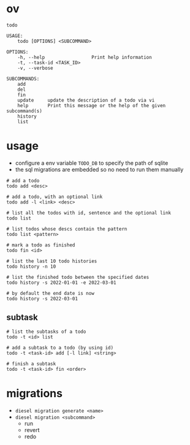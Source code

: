 # ov
```
todo

USAGE:
    todo [OPTIONS] <SUBCOMMAND>

OPTIONS:
    -h, --help                 Print help information
    -t, --task-id <TASK_ID>
    -v, --verbose

SUBCOMMANDS:
    add
    del
    fin
    update     update the description of a todo via vi
    help       Print this message or the help of the given subcommand(s)
    history
    list
```

# usage
- configure a env variable `TODO_DB` to specify the path of sqlite
- the sql migrations are embedded so no need to run them manually
```
# add a todo
todo add <desc>

# add a todo, with an optional link
todo add -l <link> <desc>

# list all the todos with id, sentence and the optional link
todo list

# list todos whose descs contain the pattern
todo list <pattern>

# mark a todo as finished
todo fin <id>

# list the last 10 todo histories
todo history -n 10

# list the finished todo between the specified dates
todo history -s 2022-01-01 -e 2022-03-01

# by default the end date is now
todo history -s 2022-03-01
```

## subtask
```
# list the subtasks of a todo
todo -t <id> list

# add a subtask to a todo (by using id)
todo -t <task-id> add [-l link] <string>

# finish a subtask
todo -t <task-id> fin <order>
```

# migrations
- `diesel migration generate <name>`
- `diesel migration <subcommand>`
  - run
  - revert
  - redo
